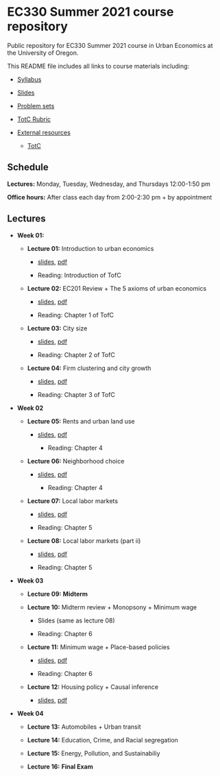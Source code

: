 # EC330 Summer 2021 course repository

Public repository for EC330 Summer 2021 course in Urban Economics at the University of Oregon.

This README file includes all links to course materials including:

  - [Syllabus](https://github.com/ajdickinson/ec330-summer21/raw/main/syllabus/syllabus.pdf)

  - [Slides](https://github.com/ajdickinson/ec330-summer21/tree/main/slides)
  
  - [Problem sets](https://github.com/ajdickinson/ec330-summer21/tree/main/problem-sets)
  
  - [TotC Rubric](https://raw.githubusercontent.com/ajdickinson/ec330-summer21/main/report/ec330-TotC-rubric.pdf)
  
  - [External resources](https://github.com/ajdickinson/ec330-summer21/tree/main/resources)
    
    - [TotC](https://raw.githubusercontent.com/ajdickinson/ec330-summer21/main/resources/Triumph-of-the-City-Edward-Glaeser.pdf) 
  
## Schedule

__Lectures:__ Monday, Tuesday, Wednesday, and Thursdays 12:00-1:50 pm

__Office hours:__ After class each day from 2:00-2:30 pm + by appointment
  
## Lectures

- __Week 01:__

  - __Lecture 01:__ Introduction to urban economics

    - [slides](https://rawcdn.githack.com/ajdickinson/ec330-summer21/a75becc5e8f60e4d338d1a81d452b5fd09c2a905/slides/001-intro/01-intro.html), [pdf](https://rawcdn.githack.com/ajdickinson/ec330-summer21/e7ea3265b9b13013314ce77f2a70de9d4fca12a1/slides/002-review/02-review.pdf)

    - Reading: Introduction of TofC

  - __Lecture 02:__ EC201 Review + The 5 axioms of urban economics
  
    - [slides](https://rawcdn.githack.com/ajdickinson/ec330-summer21/e7ea3265b9b13013314ce77f2a70de9d4fca12a1/slides/002-review/02-review.html), [pdf](https://raw.githubusercontent.com/ajdickinson/ec330-summer21/main/slides/002-review/02-review.pdf)
    
    - Reading: Chapter 1 of TofC

  - __Lecture 03:__ City size

    - [slides](https://rawcdn.githack.com/ajdickinson/ec330-summer21/c11f9589f6ffb2b097db8bca96e9f96afcf97d2f/slides/003-size/03-size.html), [pdf](https://rawcdn.githack.com/ajdickinson/ec330-summer21/e7ea3265b9b13013314ce77f2a70de9d4fca12a1/slides/003-size/03-size.pdf)
  
    - Reading: Chapter 2 of TofC
    
  - __Lecture 04:__ Firm clustering and city growth
  
    - [slides](https://rawcdn.githack.com/ajdickinson/ec330-summer21/ad4133e8a120c4dbf88612d17f9ef500d46bf23c/slides/004-growth/04-growth.html), [pdf](https://raw.githubusercontent.com/ajdickinson/ec330-summer21/main/slides/004-growth/04-growth.pdf)
    
    - Reading: Chapter 3 of TofC

- __Week 02__

  - __Lecture 05:__ Rents and urban land use

    - [slides](https://rawcdn.githack.com/ajdickinson/ec330-summer21/e6b2ac37d7450546a7e297bc3918d17311778e75/slides/005-rents/05-rents.html), [pdf](https://raw.githubusercontent.com/ajdickinson/ec330-summer21/main/slides/005-rents/05-rents.pdf)
    
        - Reading: Chapter 4

  - __Lecture 06:__ Neighborhood choice

    - [slides](https://rawcdn.githack.com/ajdickinson/ec330-summer21/178f3b15858e1d3e664dfc16b789c7dede12a3f6/slides/006-nbhd-choice/06-nbhd-choice.html), [pdf](https://raw.githubusercontent.com/ajdickinson/ec330-summer21/main/slides/006-nbhd-choice/06-nbhd-choice.pdf)
    
        - Reading: Chapter 4

  - __Lecture 07:__ Local labor markets

    - [slides](https://rawcdn.githack.com/ajdickinson/ec330-summer21/ddbfb4202ec830e80ef02dd316b9a7eb8c4c5ebc/slides/007-labor/07-labor.html), [pdf](https://raw.githubusercontent.com/ajdickinson/ec330-summer21/main/slides/007-labor/07-labor.pdf)

    - Reading: Chapter 5

  - __Lecture 08:__ Local labor markets (part ii)

    - [slides](https://rawcdn.githack.com/ajdickinson/ec330-summer21/635caca9dcda594bb4a46ab0deb0818c97aeee63/slides/007-labor/07-labor.html), [pdf](https://raw.githubusercontent.com/ajdickinson/ec330-summer21/main/slides/007-labor/07-labor.pdf)
    
    - Reading: Chapter 5

- __Week 03__

  - __Lecture 09:__ __Midterm__

  - __Lecture 10:__ Midterm review + Monopsony + Minimum wage
  
    - Slides (same as lecture 08)
    
    - Reading: Chapter 6

  - __Lecture 11:__ Minimum wage + Place-based policies
  
    - [slides](https://rawcdn.githack.com/ajdickinson/ec330-summer21/635caca9dcda594bb4a46ab0deb0818c97aeee63/slides/010-pb-policy/10-pb-policy.html), [pdf](https://raw.githubusercontent.com/ajdickinson/ec330-summer21/main/slides/010-pb-policy/10-pb-policy.pdf)
    
    - Reading: Chapter 6

  - __Lecture 12:__ Housing policy + Causal inference
  
    - [slides](https://rawcdn.githack.com/ajdickinson/ec330-summer21/2587749d2ab20b56d8e1cf02eb66843f56404dfc/slides/011-housing/11-housing.html), [pdf]()

- __Week 04__

  - __Lecture 13:__ Automobiles + Urban transit

  - __Lecture 14:__ Education, Crime, and Racial segregation

  - __Lecture 15:__ Energy, Pollution, and Sustainabiliy
  
  - __Lecture 16:__ __Final Exam__
